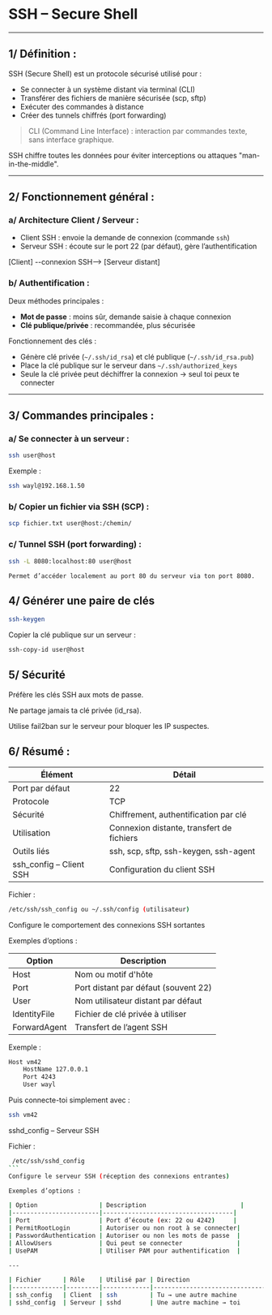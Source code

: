 # SSH – Secure Shell

---

## 1/ Définition :

SSH (Secure Shell) est un protocole sécurisé utilisé pour :  
- Se connecter à un système distant via terminal (CLI)  
- Transférer des fichiers de manière sécurisée (scp, sftp)  
- Exécuter des commandes à distance  
- Créer des tunnels chiffrés (port forwarding)  

> CLI (Command Line Interface) : interaction par commandes texte, sans interface graphique.  

SSH chiffre toutes les données pour éviter interceptions ou attaques "man-in-the-middle".

---

## 2/ Fonctionnement général :

### a/ Architecture Client / Serveur :

- Client SSH : envoie la demande de connexion (commande `ssh`)  
- Serveur SSH : écoute sur le port 22 (par défaut), gère l’authentification  

[Client] --connexion SSH--> [Serveur distant]


### b/ Authentification :

Deux méthodes principales :  
- **Mot de passe** : moins sûr, demande saisie à chaque connexion  
- **Clé publique/privée** : recommandée, plus sécurisée  

Fonctionnement des clés :  
- Génère clé privée (`~/.ssh/id_rsa`) et clé publique (`~/.ssh/id_rsa.pub`)  
- Place la clé publique sur le serveur dans `~/.ssh/authorized_keys`  
- Seule la clé privée peut déchiffrer la connexion → seul toi peux te connecter

---

## 3/ Commandes principales :

### a/ Se connecter à un serveur :

```bash
ssh user@host
```
Exemple :
```bash
ssh wayl@192.168.1.50
```
### b/ Copier un fichier via SSH (SCP) :
```bash
scp fichier.txt user@host:/chemin/
```
### c/ Tunnel SSH (port forwarding) :
```bash
ssh -L 8080:localhost:80 user@host
```
    Permet d’accéder localement au port 80 du serveur via ton port 8080.

## 4/ Générer une paire de clés
```bash
ssh-keygen
```
Copier la clé publique sur un serveur :
```bash
ssh-copy-id user@host
```
## 5/ Sécurité

Préfère les clés SSH aux mots de passe.

Ne partage jamais ta clé privée (id_rsa).

Utilise fail2ban sur le serveur pour bloquer les IP suspectes.

## 6/ Résumé :
| Élément           | Détail                                  |
|-------------------|----------------------------------------|
| Port par défaut    | 22                                     |
| Protocole         | TCP                                    |
| Sécurité          | Chiffrement, authentification par clé  |
| Utilisation       | Connexion distante, transfert de fichiers |
| Outils liés       | ssh, scp, sftp, ssh-keygen, ssh-agent  |
| ssh_config – Client SSH | Configuration du client SSH          |

Fichier :
```bash
/etc/ssh/ssh_config ou ~/.ssh/config (utilisateur)
```

Configure le comportement des connexions SSH sortantes

Exemples d’options :

| Option       | Description                          |
|--------------|------------------------------------|
| Host         | Nom ou motif d'hôte                |
| Port         | Port distant par défaut (souvent 22) |
| User         | Nom utilisateur distant par défaut  |
| IdentityFile | Fichier de clé privée à utiliser    |
| ForwardAgent | Transfert de l’agent SSH            |


Exemple :
```bash
Host vm42
    HostName 127.0.0.1
    Port 4243
    User wayl
```
Puis connecte-toi simplement avec :
```bash
ssh vm42
```
sshd_config – Serveur SSH

Fichier :
````bash
 /etc/ssh/sshd_config
```
Configure le serveur SSH (réception des connexions entrantes)

Exemples d’options :

| Option                 | Description                          |
|------------------------|------------------------------------|
| Port                   | Port d’écoute (ex: 22 ou 4242)     |
| PermitRootLogin        | Autoriser ou non root à se connecter|
| PasswordAuthentication | Autoriser ou non les mots de passe  |
| AllowUsers             | Qui peut se connecter               |
| UsePAM                 | Utiliser PAM pour authentification  |

---

| Fichier      | Rôle    | Utilisé par | Direction                      |
|--------------|---------|-------------|-------------------------------|
| ssh_config   | Client  | ssh         | Tu → une autre machine         |
| sshd_config  | Serveur | sshd        | Une autre machine → toi        |

